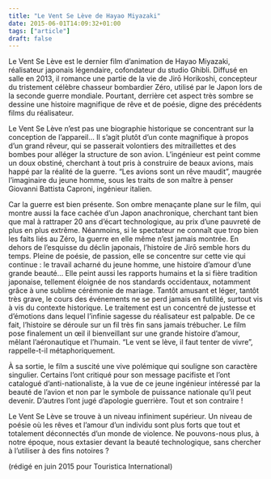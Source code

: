 ```yaml
---
title: "Le Vent Se Lève de Hayao Miyazaki"
date: 2015-06-01T14:09:32+01:00
tags: ["article"]
draft: false
---
```


Le Vent Se Lève est le dernier film d’animation de Hayao Miyazaki, réalisateur japonais légendaire, cofondateur du studio Ghibli. Diffusé en salle en 2013, il romance une partie de la vie de Jirō Horikoshi, concepteur du tristement célèbre chasseur bombardier Zéro, utilisé par le Japon lors de la seconde guerre mondiale. Pourtant, derrière cet aspect très sombre se dessine une histoire magnifique de rêve et de poésie, digne des précédents films du réalisateur.

Le Vent Se Lève n’est pas une biographie historique se concentrant sur la conception de l’appareil… Il s’agit plutôt d’un conte magnifique à propos d’un grand rêveur, qui se passerait volontiers des mitraillettes et des bombes pour alléger la structure de son avion. L’ingénieur est peint comme un doux obstiné, cherchant à tout pris à construire de beaux avions, mais happé par la réalité de la guerre. “Les avions sont un rêve maudit”, maugrée l’imaginaire du jeune homme, sous les traits de son maître à penser Giovanni Battista Caproni, ingénieur italien.


Car la guerre est bien présente. Son ombre menaçante plane sur le film, qui montre aussi la face cachée d’un Japon anachronique, cherchant tant bien que mal à rattraper 20 ans d’écart technologique, au prix d’une pauvreté de plus en plus extrême. Néanmoins, si le spectateur ne connaît que trop bien les faits liés au Zéro, la guerre en elle même n’est jamais montrée. En dehors de l’esquisse du déclin japonais, l’histoire de Jirō semble hors du temps. Pleine de poésie, de passion, elle se concentre sur cette vie qui continue : le travail acharné du jeune homme, une histoire d’amour d’une grande beauté… Elle peint aussi les rapports humains et la si fière tradition japonaise, tellement éloignée de nos standards occidentaux, notamment grâce à une sublime cérémonie de mariage. Tantôt amusant et léger, tantôt très grave, le cours des événements ne se perd jamais en futilité, surtout vis à vis du contexte historique. Le traitement est un concentré de justesse et d’émotions dans lequel l’infinie sagesse du réalisateur est palpable. De ce fait, l’histoire se déroule sur un fil très fin sans jamais trébucher. Le film pose finalement un œil il bienveillant sur une grande histoire d’amour, mêlant l’aéronautique et l’humain. “Le vent se lève, il faut tenter de vivre”, rappelle-t-il métaphoriquement.


À sa sortie, le film a suscité une vive polémique qui souligne son caractère singulier. Certains l’ont critiqué pour son message pacifiste et l’ont catalogué d’anti-nationaliste, à la vue de ce jeune ingénieur intéressé par la beauté de l’avion et non par le symbole de puissance nationale qu’il peut devenir. D’autres l’ont jugé d’apologie guerrière. Tout et son contraire !

Le Vent Se Lève se trouve à un niveau infiniment supérieur. Un niveau de poésie où les rêves et l’amour d’un individu sont plus forts que tout et totalement déconnectés d’un monde de violence. Ne pouvons-nous plus, à notre époque, nous extasier devant la beauté technologique, sans chercher à l’utiliser à des fins notoires ?

(rédigé en juin 2015 pour Touristica International)
